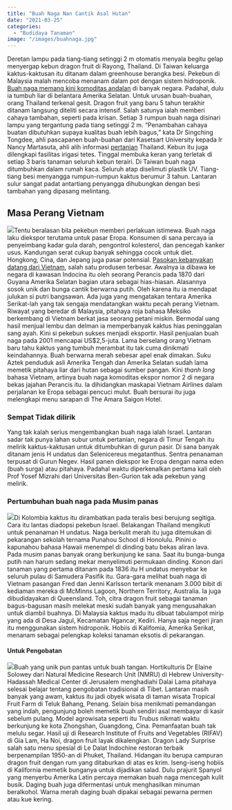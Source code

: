 ```yaml
---
title: "Buah Naga Nan Cantik Asal Hutan"
date: "2021-03-25"
categories: 
  - "Budidaya Tanaman"
image: "/images/buahnaga.jpg"
---
```


Deretan lampu pada tiang-tiang setinggi 2 m otomatis menyala begitu gelap menyergap kebun dragon fruit di Rayong, Thailand. Di Taiwan keluarga kaktus-kaktusan itu ditanam dalam greenhouse berangka besi. Pekebun di Malaysia malah mencoba menanam dalam pot dengan sistem hidroponik. [Buah naga memang kini komoditas andalan](http://localhost/mitra/panen-dragon-fruit-3-kali-setahun.html) di banyak negara. Padahal, dulu ia tumbuh liar di belantara Amerika Selatan. Untuk urusan buah-buahan, orang Thailand terkenal gesit. Dragon fruit yang baru 5 tahun terakhir ditanam langsung diteliti secara intensif. Salah satunya ialah memberi cahaya tambahan, seperti pada krisan. Setiap 3 rumpun buah naga disinari lampu yang tergantung pada tiang setinggi 2 m. “Penambahan cahaya buatan dibutuhkan supaya kualitas buah lebih bagus,” kata Dr Singching Tongdee, ahli pascapanen buah-buahan dari Kasetsart University kepada Ir Nancy Martasuta, ahli alih informasi [pertanian](http://localhost/mitra/pertanian "pertanian") Thailand. Kebun itu juga dilengkapi fasilitas irigasi tetes. Tinggal membuka keran yang terletak di setiap 3 baris tanaman seluruh kebun terairi. Di Taiwan buah naga ditumbuhkan dalam rumah kaca. Seluruh atap diselimuti plastik UV. Tiang-tiang besi menyangga rumpun-rumpun kaktus berumur 3 tahun. Lantaran sulur sangat padat antartiang penyangga dihubungkan dengan besi tambahan yang dipasang melintang.

## Masa Perang Vietnam

[![](/images/fruit.jpg)](http://localhost/mitra/wp-content/uploads/2021/03/fruit.jpg)Tentu beralasan bila pekebun memberi perlakuan istimewa. Buah naga laku diekspor terutama untuk pasar Eropa. Konsumen di sana percaya ia penyeimbang kadar gula darah, pengontrol kolesterol, dan pencegah kanker usus. Kandungan serat cukup banyak sehingga cocok untuk diet. Hongkong, Cina, dan Jepang juga pasar potensial. [Pasokan kebanyakan datang dari Vietnam](http://localhost/mitra/bangkitnya-sang-naga-yang-tertidur.html), salah satu produsen terbesar. Awalnya ia dibawa ke negara di kawasan Indocina itu oleh seorang Perancis pada 1870 dari Guyana Amerika Selatan bagian utara sebagai hias-hiasan. Alasannya sosok unik dan bunga cantik berwarna putih. Oleh karena itu ia mendapat julukan si putri bangsawan. Ada juga yang mengatakan tentara Amerika Serikat-lah yang tak sengaja mendatangkan waktu pecah perang Vietnam. Riwayat yang beredar di Malaysia, pitahaya roja bahasa Meksiko berkembang di Vietnam berkat jasa seorang petani miskin. Bermodal uang hasil menjual lembu dan delman ia memperbanyak kaktus hias peninggalan sang ayah. Kini si pekebun sukses menjadi eksportir. Hasil penjualan buah naga pada 2001 mencapai US$2,5-juta. Lama berselang orang Vietnam baru tahu kaktus yang tumbuh merambat itu tak cuma dinikmati keindahannya. Buah berwarna merah sebesar apel enak dimakan. Suku Aztek penduduk asli Amerika Tengah dan Amerika Selatan sudah lama memetik pitahaya liar dari hutan sebagai sumber pangan. Kini _thanh long_ bahasa Vietnam, artinya buah naga komoditas ekspor nomor 2 di negara bekas jajahan Perancis itu. Ia dihidangkan maskapai Vietnam Airlines dalam perjalanan ke Eropa sebagai pencuci mulut. Buah bersurai itu juga melengkapi menu sarapan di The Amara Saigon Hotel.

### Sempat Tidak dilirik

Yang tak kalah serius mengembangkan buah naga ialah Israel. Lantaran sadar tak punya lahan subur untuk pertanian, negara di Timur Tengah itu melirik kaktus-kaktusan untuk ditumbuhkan di gurun pasir. Di sana banyak ditanam jenis H undatus dan Selenicereus megatanthus. Sentra penanaman terpusat di Gurun Negev. Hasil panen diekspor ke Eropa dengan nama eden (buah surga) atau pitahaya. Padahal waktu diperkenalkan pertama kali oleh Prof Yosef Mizrahi dari Universitas Ben-Gurion tak ada pekebun yang melirik.

### Pertumbuhan buah naga pada Musim panas

[![](/images/buah.jpg)](http://localhost/mitra/wp-content/uploads/2021/03/buah.jpg)Di Kolombia kaktus itu dirambatkan pada teralis besi berujung segitiga. Cara itu lantas diadopsi pekebun Israel. Belakangan Thailand mengikuti untuk penanaman H undatus. Naga berkulit merah itu juga ditemukan di pekarangan sekolah ternama Punahou School di Honolulu. Pinini o kapunahou bahasa Hawaii menempel di dinding batu bekas aliran lava. Pada musim panas banyak orang berkunjung ke sana. Saat itu bunga-bunga putih nan harum sedang mekar menyelimuti permukaan dinding. Konon dari tanaman yang pertama ditanam pada 1836 itu H undatus menyebar ke seluruh pulau di Samudera Pasifik itu. Gara-gara melihat buah naga di Vietnam pasangan Fred dan Jenni Karlsson tertarik menanam 3.000 bibit di kediaman mereka di McMinns Lagoon, Northern Territory, Australia. Ia juga dibudidayakan di Queensland. Toh, citra dragon fruit sebagai tanaman bagus-bagusan masih melekat meski sudah banyak yang mengusahakan untuk diambil buahnya. Di Malaysia kaktus madu itu dibuat tabulampot mirip yang ada di Desa Jagul, Kecamatan Ngancar, Kediri. Hanya saja negeri jiran itu menggunakan sistem hidroponik. Hobiis di Kalifomia, Amerika Serikat, menanam sebagai pelengkap koleksi tanaman eksotis di pekarangan.

#### Untuk Pengobatan

[![](/images/fruit.jpg)](http://localhost/mitra/wp-content/uploads/2021/03/fruit.jpg)Buah yang unik pun pantas untuk buah tangan. Hortikulturis Dr Elaine Solowey dari Natural Medicine Research Unit (NMRU) di Hebrew University-Hadassah Medical Center di Jerusalem menghadiahi Dalai Lama pitahaya selesai belajar tentang pengobatan tradisional di Tibet. Lantaran masih banyak yang awam, kaktus itu jadi obyek wisata di taman wisata Tropical Fruit Farm di Teluk Bahang, Penang. Selain bisa menikmati pemandangan yang indah, pengunjung boleh memetik buah sendiri asal membayar di kasir sebelum pulang. Model agrowisata seperti itu Trubus nikmati waktu berkunjung ke kota Zhongshan, Guangdong, Cina. Pemanfaatan buah tak melulu segar. Hasil uji di Research Institute of Fruits and Vegetables (RIFAV) di Gia Lam, Ha Noi, dragon fruit layak dikalengkan. Dragon Lady Surprise salah satu menu spesial di Le Dalat Indochine restoran terbaik berpenampilan 1950-an di Phuket, Thailand. Hidangan itu berupa campuran dragon fruit dengan rum yang ditaburkan di atas es krim. Iseng-iseng hobiis di Kalifornia memetik bunganya untuk dijadikan salad. Dulu prajurit Spanyol yang menyerbu Amerika Latin percaya memakan buah naga mencegah kulit busik. Daging buah juga difermentasi untuk menghasilkan minuman beralkohol. Warna merah daging buah dipakai sebagai pewarna permen atau kue kering.
